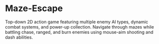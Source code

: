 # Maze-Escape
Top-down 2D action game featuring multiple enemy AI types, dynamic combat systems, and power-up collection. Navigate through mazes while battling chase, ranged, and burn enemies using mouse-aim shooting and dash abilities.
